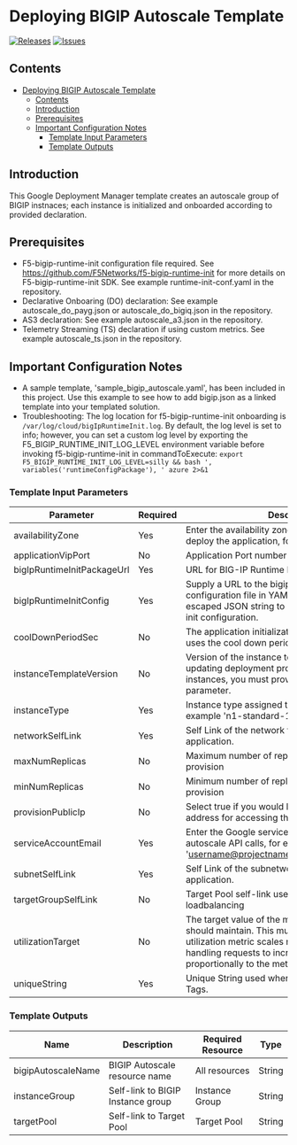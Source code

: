 # Deploying BIGIP Autoscale Template

[![Releases](https://img.shields.io/github/release/f5networks/f5-google-gdm-templates-v2.svg)](https://github.com/f5networks/f5-google-gdm-templates-v2/releases)
[![Issues](https://img.shields.io/github/issues/f5networks/f5-google-gdm-templates-v2.svg)](https://github.com/f5networks/f5-google-gdm-templates-v2/issues)

## Contents

- [Deploying BIGIP Autoscale Template](#deploying-bigip-autoscale-template)
  - [Contents](#contents)
  - [Introduction](#introduction)
  - [Prerequisites](#prerequisites)
  - [Important Configuration Notes](#important-configuration-notes)
    - [Template Input Parameters](#template-input-parameters)
    - [Template Outputs](#template-outputs)

## Introduction

This Google Deployment Manager template creates an autoscale group of BIGIP instnaces; each instance is initialized and onboarded according to provided declaration. 

## Prerequisites

 - F5-bigip-runtime-init configuration file required. See https://github.com/F5Networks/f5-bigip-runtime-init for more details on F5-bigip-runtime-init SDK. See example runtime-init-conf.yaml in the repository.
 - Declarative Onboaring (DO) declaration: See example autoscale_do_payg.json or autoscale_do_bigiq.json in the repository.
 - AS3 declaration: See example autoscale_a3.json in the repository.
 - Telemetry Streaming (TS) declaration if using custom metrics. See example autoscale_ts.json in the repository.


## Important Configuration Notes

- A sample template, 'sample_bigip_autoscale.yaml', has been included in this project. Use this example to see how to add bigip.json as a linked template into your templated solution.
- Troubleshooting: The log location for f5-bigip-runtime-init onboarding is ``/var/log/cloud/bigIpRuntimeInit.log``. By default, the log level is set to info; however, you can set a custom log level by exporting the F5_BIGIP_RUNTIME_INIT_LOG_LEVEL environment variable before invoking f5-bigip-runtime-init in commandToExecute: 
```export F5_BIGIP_RUNTIME_INIT_LOG_LEVEL=silly && bash ', variables('runtimeConfigPackage'), ' azure 2>&1```


### Template Input Parameters

| Parameter | Required | Description |
| --- | --- | --- |
| availabilityZone | Yes | Enter the availability zone where you want to deploy the application, for example 'us-west1-a'. |
| applicationVipPort | No | Application Port number |
| bigIpRuntimeInitPackageUrl | Yes | URL for BIG-IP Runtime Init package | 
| bigIpRuntimeInitConfig | Yes | Supply a URL to the bigip-runtime-init configuration file in YAML or JSON format, or an escaped JSON string to use for f5-bigip-runtime-init configuration. |
| coolDownPeriodSec | No | The application initialization period; the autoscaler uses the cool down period for scaling decisions. |
| instanceTemplateVersion | No | Version of the instance template to create. When updating deployment properties of the BIG-IP instances, you must provide a unique value for this parameter. |
| instanceType | Yes | Instance type assigned to the application, for example 'n1-standard-1'. | 
| networkSelfLink | Yes | Self Link of the network to use to deploy the application.  | 
| maxNumReplicas | No | Maximum number of replicas that autoscaler can provision  |
| minNumReplicas | No | Minimum number of replicas that autoscaler can provision |
| provisionPublicIp | No | Select true if you would like to provision a public IP address for accessing the BIG-IP instance(s). |
| serviceAccountEmail | Yes | Enter the Google service account to use for autoscale API calls, for example 'username@projectname.iam.serviceaccount.com'. |
| subnetSelfLink | Yes | Self Link of the subnetwork to use to deploy the application. | 
| targetGroupSelfLink | No | Target Pool self-link used for external loadbalancing |
| utilizationTarget | No | The target value of the metric that autoscaler should maintain. This must be a positive value. A utilization metric scales number of virtual machines handling requests to increase or decrease proportionally to the metric. |
| uniqueString | Yes | Unique String used when creating object names or Tags.|


### Template Outputs

| Name | Description | Required Resource | Type |
| --- | --- | --- | --- |
| bigipAutoscaleName | BIGIP Autoscale resource name |  All resources |  String |
| instanceGroup | Self-link to BIGIP Instance group | Instance Group | String |
| targetPool | Self-link to Target Pool | Target Pool | String |
